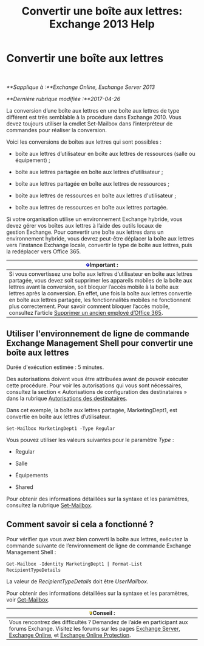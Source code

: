 ﻿---
title: 'Convertir une boîte aux lettres: Exchange 2013 Help'
TOCTitle: Convertir une boîte aux lettres
ms:assetid: dfed045e-a740-4a90-aff9-c58d53592f79
ms:mtpsurl: https://technet.microsoft.com/fr-fr/library/JJ710164(v=EXCHG.150)
ms:contentKeyID: 50479374
ms.date: 04/24/2018
mtps_version: v=EXCHG.150
ms.translationtype: HT
---

# Convertir une boîte aux lettres

 

_**Sapplique à :**Exchange Online, Exchange Server 2013_

_**Dernière rubrique modifiée :**2017-04-26_

La conversion d’une boîte aux lettres en une boîte aux lettres de type différent est très semblable à la procédure dans Exchange 2010. Vous devez toujours utiliser la cmdlet Set-Mailbox dans l’interpréteur de commandes pour réaliser la conversion.

Voici les conversions de boîtes aux lettres qui sont possibles :

  - boîte aux lettres d’utilisateur en boîte aux lettres de ressources (salle ou équipement) ;

  - boîte aux lettres partagée en boîte aux lettres d'utilisateur ;

  - boîte aux lettres partagée en boîte aux lettres de ressources ;

  - boîte aux lettres de ressources en boîte aux lettres d'utilisateur ;

  - boîte aux lettres de ressources en boîte aux lettres partagée.

Si votre organisation utilise un environnement Exchange hybride, vous devez gérer vos boîtes aux lettres à l’aide des outils locaux de gestion Exchange. Pour convertir une boîte aux lettres dans un environnement hybride, vous devrez peut-être déplacer la boîte aux lettres vers l’instance Exchange locale, convertir le type de boîte aux lettres, puis la redéplacer vers Office 365.

<table>
<thead>
<tr class="header">
<th><img src="images/JJ159813.important(EXCHG.150).gif" title="Important" alt="Important" />Important :</th>
</tr>
</thead>
<tbody>
<tr class="odd">
<td>Si vous convertissez une boîte aux lettres d’utilisateur en boîte aux lettres partagée, vous devez soit supprimer les appareils mobiles de la boîte aux lettres avant la conversion, soit bloquer l’accès mobile à la boîte aux lettres après la conversion. En effet, une fois la boîte aux lettres convertie en boîte aux lettres partagée, les fonctionnalités mobiles ne fonctionnent plus correctement. Pour savoir comment bloquer l’accès mobile, consultez l’article <a href="https://go.microsoft.com/fwlink/p/?linkid=847873">Supprimer un ancien employé d’Office 365</a>.</td>
</tr>
</tbody>
</table>


## Utiliser l'environnement de ligne de commande Exchange Management Shell pour convertir une boîte aux lettres

Durée d'exécution estimée : 5 minutes.

Des autorisations doivent vous être attribuées avant de pouvoir exécuter cette procédure. Pour voir les autorisations qui vous sont nécessaires, consultez la section « Autorisations de configuration des destinataires » dans la rubrique [Autorisations des destinataires](recipients-permissions-exchange-2013-help.md).

Dans cet exemple, la boîte aux lettres partagée, MarketingDept1, est convertie en boîte aux lettres d’utilisateur.

    Set-Mailbox MarketingDept1 -Type Regular

Vous pouvez utiliser les valeurs suivantes pour le paramètre *Type* :

  - Regular

  - Salle

  - Équipements

  - Shared

Pour obtenir des informations détaillées sur la syntaxe et les paramètres, consultez la rubrique [Set-Mailbox](https://technet.microsoft.com/fr-fr/library/bb123981\(v=exchg.150\)).

## Comment savoir si cela a fonctionné ?

Pour vérifier que vous avez bien converti la boîte aux lettres, exécutez la commande suivante de l’environnement de ligne de commande Exchange Management Shell :

    Get-Mailbox -Identity MarketingDept1 | Format-List RecipientTypeDetails

La valeur de *RecipientTypeDetails* doit être *UserMailbox*.

Pour obtenir des informations détaillées sur la syntaxe et les paramètres, voir [Get-Mailbox](https://technet.microsoft.com/fr-fr/library/bb123685\(v=exchg.150\)).

<table>
<thead>
<tr class="header">
<th><img src="images/Bb125224.tip(EXCHG.150).gif" title="Conseil" alt="Conseil" />Conseil :</th>
</tr>
</thead>
<tbody>
<tr class="odd">
<td>Vous rencontrez des difficultés ? Demandez de l’aide en participant aux forums Exchange. Visitez les forums sur les pages <a href="https://go.microsoft.com/fwlink/p/?linkid=60612">Exchange Server</a>, <a href="https://go.microsoft.com/fwlink/p/?linkid=267542">Exchange Online</a>, et <a href="https://go.microsoft.com/fwlink/p/?linkid=285351">Exchange Online Protection</a>.</td>
</tr>
</tbody>
</table>

